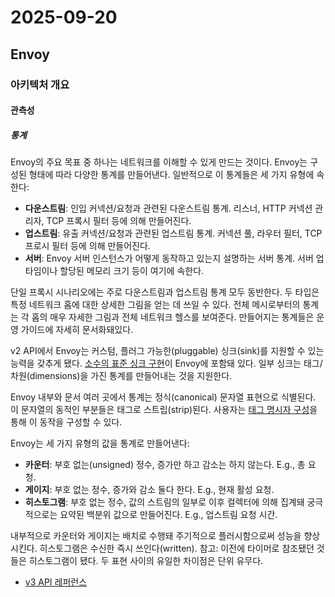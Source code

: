 # 2025-09-20

## Envoy

### 아키텍처 개요

#### 관측성

##### 통계

Envoy의 주요 목표 중 하나는 네트워크를 이해할 수 있게 만드는 것이다. Envoy는 구성된 형태에 따라 다양한 통계를 만들어낸다. 일반적으로 이 통계들은 세 가지 유형에 속한다:

* **다운스트림**: 인입 커넥션/요청과 관련된 다운스트림 통계. 리스너, HTTP 커넥션 관리자, TCP 프록시 필터 등에 의해 만들어진다.
* **업스트림**: 유출 커넥션/요청과 관련된 업스트림 통계. 커넥션 풀, 라우터 필터, TCP 프로시 필터 등에 의해 만들어진다.
* **서버**: Envoy 서버 인스턴스가 어떻게 동작하고 있는지 설명하는 서버 통계. 서버 업타임이나 할당된 메모리 크기 등이 여기에 속한다.

단일 프록시 시나리오에는 주로 다운스트림과 업스트림 통계 모두 동반한다. 두 타입은 특정 네트워크 홉에 대한 상세한 그림을 얻는 데 쓰일 수 있다. 전체 메시로부터의 통계는 각 홉의 매우 자세한 그림과 전체 네트워크 헬스를 보여준다. 만들어지는 통계들은 운영 가이드에 자세히 문서화돼있다.

v2 API에서 Envoy는 커스텀, 플러그 가능한(pluggable) 싱크(sink)를 지원할 수 있는 능력을 갖추게 됐다. [소수의 표준 싱크 구현][api-bootstrap-stats-stats-sink]이 Envoy에 포함돼 있다. 일부 싱크는 태그/차원(dimensions)을 가진 통계를 만들어내는 것을 지원한다.

Envoy 내부와 문서 여러 곳에서 통계는 정식(canonical) 문자열 표현으로 식별된다. 이 문자열의 동적인 부분들은 태그로 스트립(strip)된다. 사용자는 [태그 명시자 구성][api-bootstrap-stats-tag-specifier]을 통해 이 동작을 구성할 수 있다.

Envoy는 세 가지 유형의 값을 통계로 만들어낸다:

* **카운터**: 부호 없는(unsigned) 정수, 증가만 하고 감소는 하지 않는다. E.g., 총 요청.
* **게이지**: 부호 없는 정수, 증가와 감소 둘다 한다. E.g., 현재 활성 요청.
* **히스토그램**: 부호 없는 정수, 값의 스트림의 일부로 이후 컬렉터에 의해 집계돼 궁극적으로는 요약된 백분위 값으로 만들어진다. E.g., 업스트림 요청 시간.

내부적으로 카운터와 게이지는 배치로 수행돼 주기적으로 플러시함으로써 성능을 향상시킨다. 히스토그램은 수신한 즉시 쓰인다(written). 참고: 이전에 타이머로 참조됐던 것들은 히스토그램이 됐다. 두 표현 사이의 유일한 차이점은 단위 유무다.

* [v3 API 레퍼런스][api-bootstrap-bootstrap-stats-sinks]

[api-bootstrap-stats-stats-sink]: https://www.envoyproxy.io/docs/envoy/latest/api-v3/config/metrics/v3/stats.proto#envoy-v3-api-msg-config-metrics-v3-statssink
[api-bootstrap-stats-tag-specifier]: https://www.envoyproxy.io/docs/envoy/latest/api-v3/config/metrics/v3/stats.proto#envoy-v3-api-msg-config-metrics-v3-tagspecifier
[api-bootstrap-bootstrap-stats-sinks]: https://www.envoyproxy.io/docs/envoy/latest/api-v3/config/bootstrap/v3/bootstrap.proto#envoy-v3-api-field-config-bootstrap-v3-bootstrap-stats-sinks
